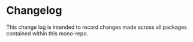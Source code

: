 # Changelog

This change log is intended to record changes made across all packages contained
within this mono-repo.
